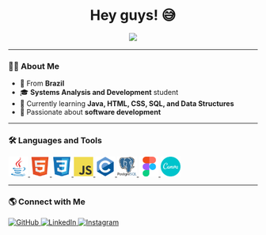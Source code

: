 <h1 align="center">Hey guys! 😅</h1>

<p align="center">
    <img src="https://readme-typing-svg.herokuapp.com?font=Montserrat&size=24&color=FF69B4&center=true&vCenter=true&width=500&lines=Welcome+to+AnaDariva's+GitHub!;Always+learning+new+technologies">
</p>

---

### 👩‍💻 About Me
- 📍  From **Brazil**  
- 🎓 **Systems Analysis and Development** student  
- 🚀 Currently learning **Java, HTML, CSS, SQL, and Data Structures**  
- 🎯 Passionate about **software development**  

---

### 🛠️ Languages and Tools
<p align="left">
    <a href="https://www.java.com" target="_blank">
        <img src="https://raw.githubusercontent.com/devicons/devicon/master/icons/java/java-original.svg" alt="Java" width="40" height="40"/>
    </a>
    <a href="https://developer.mozilla.org/en-US/docs/Web/HTML" target="_blank">
        <img src="https://raw.githubusercontent.com/devicons/devicon/master/icons/html5/html5-original.svg" alt="HTML" width="40" height="40"/>
    </a>
    <a href="https://developer.mozilla.org/en-US/docs/Web/CSS" target="_blank">
        <img src="https://raw.githubusercontent.com/devicons/devicon/master/icons/css3/css3-original.svg" alt="CSS" width="40" height="40"/>
    </a>
    <a href="https://developer.mozilla.org/en-US/docs/Web/JavaScript" target="_blank">
    <img src="https://raw.githubusercontent.com/devicons/devicon/master/icons/javascript/javascript-original.svg" alt="JavaScript" width="40" height="40"/>
</a>
    <a href="https://en.wikipedia.org/wiki/C_(programming_language)" target="_blank">
        <img src="https://raw.githubusercontent.com/devicons/devicon/master/icons/c/c-original.svg" alt="C" width="40" height="40"/>
    </a>
    <a href="https://www.postgresql.org" target="_blank">
        <img src="https://raw.githubusercontent.com/devicons/devicon/master/icons/postgresql/postgresql-original-wordmark.svg" alt="PostgreSQL" width="40" height="40"/>
    </a>
    <a href="https://www.figma.com" target="_blank">
        <img src="https://raw.githubusercontent.com/devicons/devicon/master/icons/figma/figma-original.svg" alt="Figma" width="40" height="40"/>
    </a>
     <a href="https://www.canva.com" target="_blank">
        <img src="https://raw.githubusercontent.com/devicons/devicon/master/icons/canva/canva-original.svg" alt="Canva" width="40" height="40"/>
    </a>
</p>

---

### 🌎 Connect with Me
<p align="left">
    <a href="https://github.com/AnaDariva" target="_blank">
        <img src="https://raw.githubusercontent.com/danielcranney/readme-generator/main/public/icons/socials/github-dark.svg" width="32" height="32" alt="GitHub"/>
    </a>
    <a href="https://www.linkedin.com/in/analuisadariva2001/" target="_blank">
        <img src="https://raw.githubusercontent.com/danielcranney/readme-generator/main/public/icons/socials/linkedin.svg" width="32" height="32" alt="LinkedIn"/>
    </a>
    <a href="https://www.instagram.com/_anadariva/" target="_blank">
        <img src="https://upload.wikimedia.org/wikipedia/commons/a/a5/Instagram_icon.png" width="32" height="32" alt="Instagram"/>
    </a>
</p>
